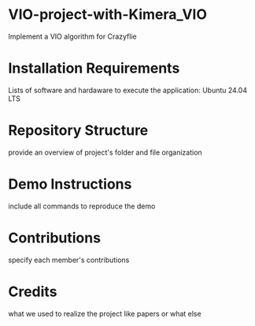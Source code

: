 # VIO-project-with-Kimera_VIO
Implement a VIO algorithm for Crazyflie

# Installation Requirements
Lists of software and hardaware to execute the application:
Ubuntu 24.04 LTS 

# Repository Structure
provide an overview of project's folder and file organization

# Demo Instructions
include all commands to reproduce the demo

# Contributions
specify each member's contributions

# Credits
what we used to realize the project like papers or what else
